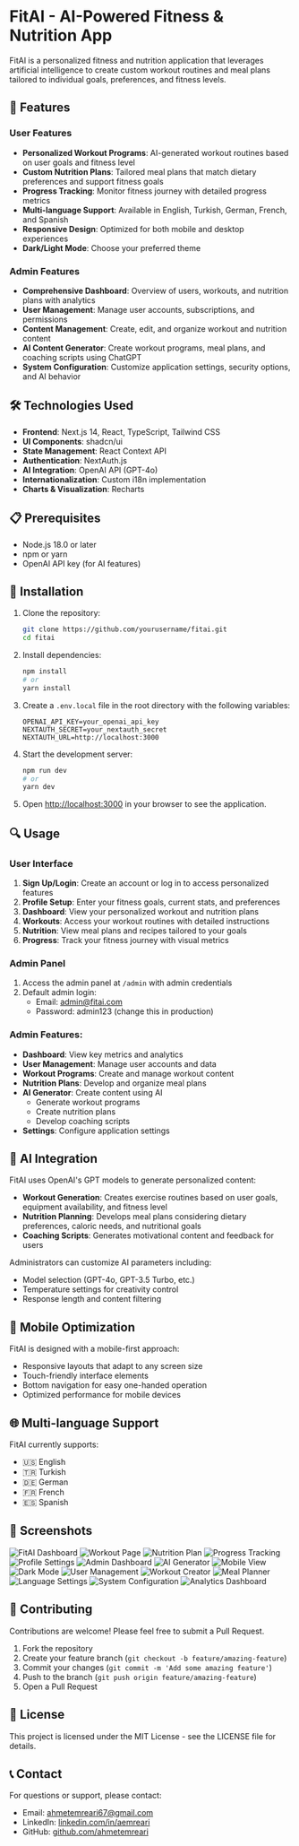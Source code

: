 # FitAI - AI-Powered Fitness & Nutrition App

FitAI is a personalized fitness and nutrition application that leverages artificial intelligence to create custom workout routines and meal plans tailored to individual goals, preferences, and fitness levels.

## 🌟 Features

### User Features
- **Personalized Workout Programs**: AI-generated workout routines based on user goals and fitness level
- **Custom Nutrition Plans**: Tailored meal plans that match dietary preferences and support fitness goals
- **Progress Tracking**: Monitor fitness journey with detailed progress metrics
- **Multi-language Support**: Available in English, Turkish, German, French, and Spanish
- **Responsive Design**: Optimized for both mobile and desktop experiences
- **Dark/Light Mode**: Choose your preferred theme

### Admin Features
- **Comprehensive Dashboard**: Overview of users, workouts, and nutrition plans with analytics
- **User Management**: Manage user accounts, subscriptions, and permissions
- **Content Management**: Create, edit, and organize workout and nutrition content
- **AI Content Generator**: Create workout programs, meal plans, and coaching scripts using ChatGPT
- **System Configuration**: Customize application settings, security options, and AI behavior

## 🛠️ Technologies Used

- **Frontend**: Next.js 14, React, TypeScript, Tailwind CSS
- **UI Components**: shadcn/ui
- **State Management**: React Context API
- **Authentication**: NextAuth.js
- **AI Integration**: OpenAI API (GPT-4o)
- **Internationalization**: Custom i18n implementation
- **Charts & Visualization**: Recharts

## 📋 Prerequisites

- Node.js 18.0 or later
- npm or yarn
- OpenAI API key (for AI features)

## 🚀 Installation

1. Clone the repository:
   ```bash
   git clone https://github.com/yourusername/fitai.git
   cd fitai
   ```

2. Install dependencies:
   ```bash
   npm install
   # or
   yarn install
   ```

3. Create a `.env.local` file in the root directory with the following variables:
   ```
   OPENAI_API_KEY=your_openai_api_key
   NEXTAUTH_SECRET=your_nextauth_secret
   NEXTAUTH_URL=http://localhost:3000
   ```

4. Start the development server:
   ```bash
   npm run dev
   # or
   yarn dev
   ```

5. Open [http://localhost:3000](http://localhost:3000) in your browser to see the application.

## 🔍 Usage

### User Interface

1. **Sign Up/Login**: Create an account or log in to access personalized features
2. **Profile Setup**: Enter your fitness goals, current stats, and preferences
3. **Dashboard**: View your personalized workout and nutrition plans
4. **Workouts**: Access your workout routines with detailed instructions
5. **Nutrition**: View meal plans and recipes tailored to your goals
6. **Progress**: Track your fitness journey with visual metrics

### Admin Panel

1. Access the admin panel at `/admin` with admin credentials
2. Default admin login:
   - Email: [admin@fitai.com](mailto:admin@fitai.com)
   - Password: admin123 (change this in production)

### Admin Features:

- **Dashboard**: View key metrics and analytics
- **User Management**: Manage user accounts and data
- **Workout Programs**: Create and manage workout content
- **Nutrition Plans**: Develop and organize meal plans
- **AI Generator**: Create content using AI
  - Generate workout programs
  - Create nutrition plans
  - Develop coaching scripts
- **Settings**: Configure application settings

## 🤖 AI Integration

FitAI uses OpenAI's GPT models to generate personalized content:

- **Workout Generation**: Creates exercise routines based on user goals, equipment availability, and fitness level
- **Nutrition Planning**: Develops meal plans considering dietary preferences, caloric needs, and nutritional goals
- **Coaching Scripts**: Generates motivational content and feedback for users

Administrators can customize AI parameters including:
- Model selection (GPT-4o, GPT-3.5 Turbo, etc.)
- Temperature settings for creativity control
- Response length and content filtering

## 📱 Mobile Optimization

FitAI is designed with a mobile-first approach:
- Responsive layouts that adapt to any screen size
- Touch-friendly interface elements
- Bottom navigation for easy one-handed operation
- Optimized performance for mobile devices

## 🌐 Multi-language Support

FitAI currently supports:
- 🇺🇸 English
- 🇹🇷 Turkish
- 🇩🇪 German
- 🇫🇷 French
- 🇪🇸 Spanish

## 📸 Screenshots

![FitAI Dashboard](screenshots/screenshot1.png)
![Workout Page](screenshots/screenshot2.png)
![Nutrition Plan](screenshots/screenshot3.png)
![Progress Tracking](screenshots/screenshot4.png)
![Profile Settings](screenshots/screenshot5.png)
![Admin Dashboard](screenshots/screenshot6.png)
![AI Generator](screenshots/screenshot7.png)
![Mobile View](screenshots/screenshot8.png)
![Dark Mode](screenshots/screenshot9.png)
![User Management](screenshots/screenshot10.png)
![Workout Creator](screenshots/screenshot11.png)
![Meal Planner](screenshots/screenshot12.png)
![Language Settings](screenshots/screenshot13.png)
![System Configuration](screenshots/screenshot14.png)
![Analytics Dashboard](screenshots/screenshot15.png)

## 🤝 Contributing

Contributions are welcome! Please feel free to submit a Pull Request.

1. Fork the repository
2. Create your feature branch (`git checkout -b feature/amazing-feature`)
3. Commit your changes (`git commit -m 'Add some amazing feature'`)
4. Push to the branch (`git push origin feature/amazing-feature`)
5. Open a Pull Request

## 📄 License

This project is licensed under the MIT License - see the LICENSE file for details.

## 📞 Contact

For questions or support, please contact:
- Email: [ahmetemreari67@gmail.com](mailto:ahmetemreari67@gmail.com)
- LinkedIn: [linkedin.com/in/aemreari](https://www.linkedin.com/in/aemreari/)
- GitHub: [github.com/ahmetemreari](https://github.com/ahmetemreari)
